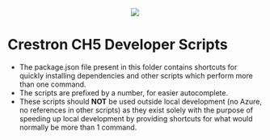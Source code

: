 <p align="center">
  <img src="https://kenticoprod.azureedge.net/kenticoblob/crestron/media/crestron/generalsiteimages/crestron-logo.png">
</p>
 
# Crestron CH5 Developer Scripts
- The package.json file present in this folder contains shortcuts for quickly installing dependencies and other scripts 
which perform more than one command.
- The scripts are prefixed by a number, for easier autocomplete.
- These scripts should **NOT** be used outside local development (no Azure, no references in other scripts) as 
they exist solely with the purpose of speeding up local development by providing shortcuts for what would normally be 
more than 1 command.
